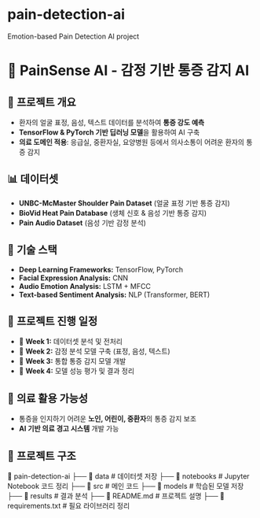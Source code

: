 # pain-detection-ai
Emotion-based Pain Detection AI project

# 🎯 PainSense AI - 감정 기반 통증 감지 AI

## 📌 프로젝트 개요
- 환자의 얼굴 표정, 음성, 텍스트 데이터를 분석하여 **통증 강도 예측**
- **TensorFlow & PyTorch 기반 딥러닝 모델**을 활용하여 AI 구축
- **의료 도메인 적용**: 응급실, 중환자실, 요양병원 등에서 의사소통이 어려운 환자의 통증 감지

## 📊 데이터셋
- **UNBC-McMaster Shoulder Pain Dataset** (얼굴 표정 기반 통증 감지)
- **BioVid Heat Pain Database** (생체 신호 & 음성 기반 통증 감지)
- **Pain Audio Dataset** (음성 기반 감정 분석)

## 🔧 기술 스택
- **Deep Learning Frameworks:** TensorFlow, PyTorch
- **Facial Expression Analysis:** CNN
- **Audio Emotion Analysis:** LSTM + MFCC
- **Text-based Sentiment Analysis:** NLP (Transformer, BERT)

## 🚀 프로젝트 진행 일정
- 📅 **Week 1:** 데이터셋 분석 및 전처리
- 📅 **Week 2:** 감정 분석 모델 구축 (표정, 음성, 텍스트)
- 📅 **Week 3:** 통합 통증 감지 모델 개발
- 📅 **Week 4:** 모델 성능 평가 및 결과 정리

## 🏥 의료 활용 가능성
- 통증을 인지하기 어려운 **노인, 어린이, 중환자**의 통증 감지 보조
- **AI 기반 의료 경고 시스템** 개발 가능

## 📂 프로젝트 구조
📁 pain-detection-ai 
├── 📁 data # 데이터셋 저장 
├── 📁 notebooks # Jupyter Notebook 코드 정리 
├── 📁 src # 메인 코드 
├── 📁 models # 학습된 모델 저장 
├── 📁 results # 결과 분석 
├── 📄 README.md # 프로젝트 설명 
├── 📄 requirements.txt # 필요 라이브러리 정리
